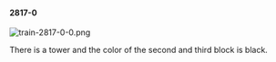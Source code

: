 #### 2817-0
![train-2817-0-0.png](https://github.com/lil-lab/nlvr/raw/master/nlvr/train/images/69/train-2817-0-0.png "train-2817-0-0.png")

There is a tower and the color of the second and third block is black.